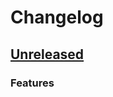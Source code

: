# Changelog

## [Unreleased]

### Features

[Unreleased]: https://github.com/clean-code-rocks/hamcrest-java-exception/commits/main
